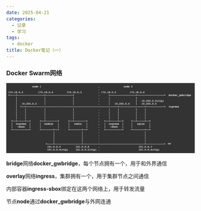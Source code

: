 ```yaml
---
date: 2025-04-21
categories:
  - 记录
  - 学习
tags:
  - docker
title: Docker笔记（一）
---
```


### Docker Swarm网络

![v2-0768daac56f8c22cd46de8b73b316c65](Docker笔记（一）/v2-0768daac56f8c22cd46de8b73b316c65.jpg)

**bridge**网络**docker_gwbridge**，每个节点拥有一个，用于和外界通信

**overlay**网络**ingress**，集群拥有一个，用于集群节点之间通信

内部容器**ingress-sbox**绑定在这两个网络上，用于转发流量

节点**node**通过**docker_gwbridge**与外网连通
